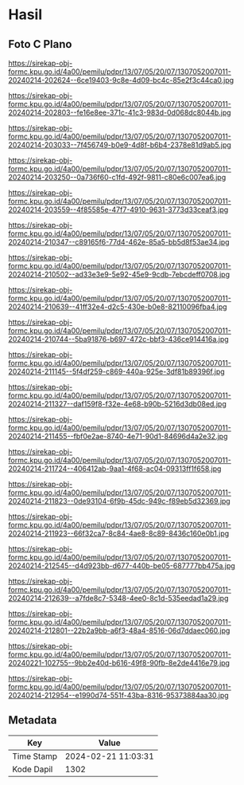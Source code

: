 # Hasil

## Foto C Plano

https://sirekap-obj-formc.kpu.go.id/4a00/pemilu/pdpr/13/07/05/20/07/1307052007011-20240214-202624--6ce19403-9c8e-4d09-bc4c-85e2f3c44ca0.jpg

https://sirekap-obj-formc.kpu.go.id/4a00/pemilu/pdpr/13/07/05/20/07/1307052007011-20240214-202803--fe16e8ee-371c-41c3-983d-0d068dc8044b.jpg

https://sirekap-obj-formc.kpu.go.id/4a00/pemilu/pdpr/13/07/05/20/07/1307052007011-20240214-203033--7f456749-b0e9-4d8f-b6b4-2378e81d9ab5.jpg

https://sirekap-obj-formc.kpu.go.id/4a00/pemilu/pdpr/13/07/05/20/07/1307052007011-20240214-203250--0a736f60-c1fd-492f-9811-c80e6c007ea6.jpg

https://sirekap-obj-formc.kpu.go.id/4a00/pemilu/pdpr/13/07/05/20/07/1307052007011-20240214-203559--4f85585e-47f7-4910-9631-3773d33ceaf3.jpg

https://sirekap-obj-formc.kpu.go.id/4a00/pemilu/pdpr/13/07/05/20/07/1307052007011-20240214-210347--c89165f6-77d4-462e-85a5-bb5d8f53ae34.jpg

https://sirekap-obj-formc.kpu.go.id/4a00/pemilu/pdpr/13/07/05/20/07/1307052007011-20240214-210502--ad33e3e9-5e92-45e9-9cdb-7ebcdeff0708.jpg

https://sirekap-obj-formc.kpu.go.id/4a00/pemilu/pdpr/13/07/05/20/07/1307052007011-20240214-210639--41ff32e4-d2c5-430e-b0e8-82110096fba4.jpg

https://sirekap-obj-formc.kpu.go.id/4a00/pemilu/pdpr/13/07/05/20/07/1307052007011-20240214-210744--5ba91876-b697-472c-bbf3-436ce914416a.jpg

https://sirekap-obj-formc.kpu.go.id/4a00/pemilu/pdpr/13/07/05/20/07/1307052007011-20240214-211145--5f4df259-c869-440a-925e-3df81b89396f.jpg

https://sirekap-obj-formc.kpu.go.id/4a00/pemilu/pdpr/13/07/05/20/07/1307052007011-20240214-211327--daf159f8-f32e-4e68-b90b-5216d3db08ed.jpg

https://sirekap-obj-formc.kpu.go.id/4a00/pemilu/pdpr/13/07/05/20/07/1307052007011-20240214-211455--fbf0e2ae-8740-4e71-90d1-84696d4a2e32.jpg

https://sirekap-obj-formc.kpu.go.id/4a00/pemilu/pdpr/13/07/05/20/07/1307052007011-20240214-211724--406412ab-9aa1-4f68-ac04-09313ff1f658.jpg

https://sirekap-obj-formc.kpu.go.id/4a00/pemilu/pdpr/13/07/05/20/07/1307052007011-20240214-211823--0de93104-6f9b-45dc-949c-f89eb5d32369.jpg

https://sirekap-obj-formc.kpu.go.id/4a00/pemilu/pdpr/13/07/05/20/07/1307052007011-20240214-211923--66f32ca7-8c84-4ae8-8c89-8436c160e0b1.jpg

https://sirekap-obj-formc.kpu.go.id/4a00/pemilu/pdpr/13/07/05/20/07/1307052007011-20240214-212545--d4d923bb-d677-440b-be05-687777bb475a.jpg

https://sirekap-obj-formc.kpu.go.id/4a00/pemilu/pdpr/13/07/05/20/07/1307052007011-20240214-212639--a7fde8c7-5348-4ee0-8c1d-535eedad1a29.jpg

https://sirekap-obj-formc.kpu.go.id/4a00/pemilu/pdpr/13/07/05/20/07/1307052007011-20240214-212801--22b2a9bb-a6f3-48a4-8516-06d7ddaec060.jpg

https://sirekap-obj-formc.kpu.go.id/4a00/pemilu/pdpr/13/07/05/20/07/1307052007011-20240221-102755--9bb2e40d-b616-49f8-90fb-8e2de4416e79.jpg

https://sirekap-obj-formc.kpu.go.id/4a00/pemilu/pdpr/13/07/05/20/07/1307052007011-20240214-212954--e1990d74-551f-43ba-8316-95373884aa30.jpg


## Metadata

| Key        | Value               |
| ---------- | ------------------- |
| Time Stamp | 2024-02-21 11:03:31 |
| Kode Dapil | 1302                |



